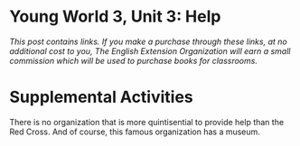 # Young World 3, Unit 3: Help

*This post contains links. If you make a purchase through these links, at no additional cost to you, The English Extension Organization will earn a small commission which will be used to purchase books for classrooms.*


# Supplemental Activities

There is no organization that is more quintisential to provide help than the Red Cross.  And of course, this famous organization has a museum.  

<!--stackedit_data:
eyJoaXN0b3J5IjpbLTE5MjcxNDYxNTksLTMwNzE4MTk0NCw3MT
Q2MDcwMjEsMzA0NDM2MTI4XX0=
-->